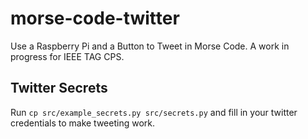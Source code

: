 # morse-code-twitter

Use a Raspberry Pi and a Button to Tweet in Morse Code. A work in progress for IEEE TAG CPS.


## Twitter Secrets
Run `cp src/example_secrets.py src/secrets.py` and fill in your twitter credentials to make tweeting work.
